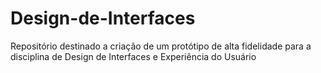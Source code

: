 # Design-de-Interfaces
Repositório destinado a criação de um protótipo de alta fidelidade  para a disciplina de Design de Interfaces e Experiência do Usuário
